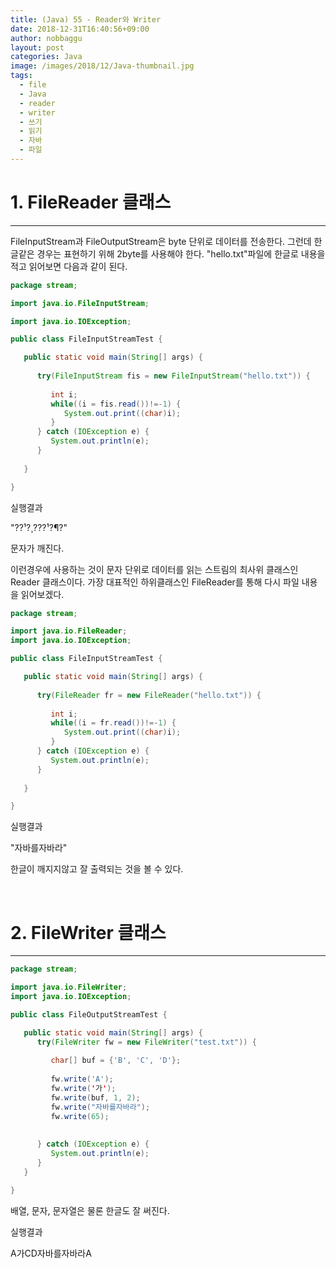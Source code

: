 ```yaml
---
title: (Java) 55 - Reader와 Writer
date: 2018-12-31T16:40:56+09:00
author: nobbaggu
layout: post
categories: Java
image: /images/2018/12/Java-thumbnail.jpg
tags:
  - file
  - Java
  - reader
  - writer
  - 쓰기
  - 읽기
  - 자바
  - 파일
---
```

# 1. FileReader 클래스

* * *

FileInputStream과 FileOutputStream은 byte 단위로 데이터를 전송한다. 그런데 한글같은 경우는 표현하기 위해 2byte를 사용해야 한다. "hello.txt"파일에 한글로 내용을 적고 읽어보면 다음과 같이 된다.

~~~ java
package stream;

import java.io.FileInputStream;

import java.io.IOException;

public class FileInputStreamTest {

   public static void main(String[] args) {
      
      try(FileInputStream fis = new FileInputStream("hello.txt")) {
         
         int i;
         while((i = fis.read())!=-1) {
            System.out.print((char)i);
         }
      } catch (IOException e) {
         System.out.println(e);
      }
      
   }

}
~~~

실행결과

"??¹?¸???¹?¶?"

문자가 깨진다.

이런경우에 사용하는 것이 문자 단위로 데이터를 읽는 스트림의 최사위 클래스인 Reader 클래스이다. 가장 대표적인 하위클래스인 FileReader를 통해 다시 파일 내용을 읽어보겠다.

~~~ java
package stream;

import java.io.FileReader;
import java.io.IOException;

public class FileInputStreamTest {

   public static void main(String[] args) {
      
      try(FileReader fr = new FileReader("hello.txt")) {
         
         int i;
         while((i = fr.read())!=-1) {
            System.out.print((char)i);
         }
      } catch (IOException e) {
         System.out.println(e);
      }
      
   }

}
~~~

실행결과

"자바를자바라"

한글이 깨지지않고 잘 출력되는 것을 볼 수 있다.

&nbsp;

# 2. FileWriter 클래스

* * *

~~~ java
package stream;

import java.io.FileWriter;
import java.io.IOException;

public class FileOutputStreamTest {

   public static void main(String[] args) {
      try(FileWriter fw = new FileWriter("test.txt")) {
         
         char[] buf = {'B', 'C', 'D'};
         
         fw.write('A');
         fw.write('가');
         fw.write(buf, 1, 2);
         fw.write("자바를자바라");
         fw.write(65);
         
         
      } catch (IOException e) {
         System.out.println(e);
      }
   }

}
~~~

배열, 문자, 문자열은 물론 한글도 잘 써진다.

실행결과

A가CD자바를자바라A

&nbsp;